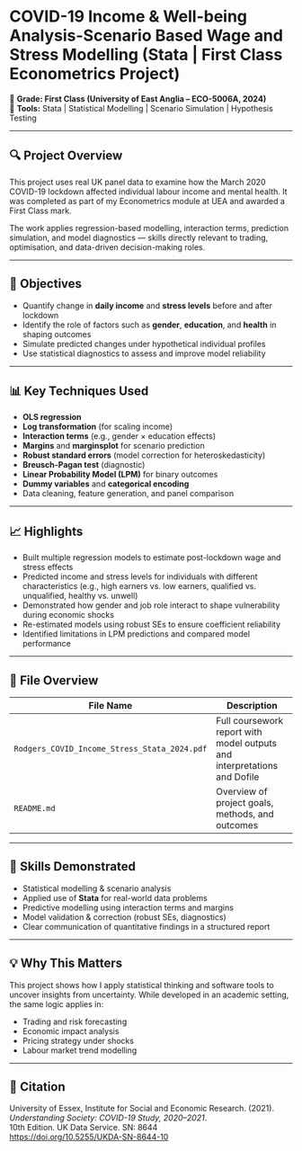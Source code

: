 # COVID-19 Income & Well-being Analysis-Scenario Based Wage and Stress Modelling (Stata | First Class Econometrics Project)

📌 **Grade: First Class (University of East Anglia – ECO-5006A, 2024)**  
📁 **Tools:** Stata | Statistical Modelling | Scenario Simulation | Hypothesis Testing

---

## 🔍 Project Overview

This project uses real UK panel data to examine how the March 2020 COVID-19 lockdown affected individual labour income and mental health. It was completed as part of my Econometrics module at UEA and awarded a First Class mark.

The work applies regression-based modelling, interaction terms, prediction simulation, and model diagnostics — skills directly relevant to trading, optimisation, and data-driven decision-making roles.

---

## 🧠 Objectives

- Quantify change in **daily income** and **stress levels** before and after lockdown  
- Identify the role of factors such as **gender**, **education**, and **health** in shaping outcomes  
- Simulate predicted changes under hypothetical individual profiles  
- Use statistical diagnostics to assess and improve model reliability

---

## 📊 Key Techniques Used

- **OLS regression**  
- **Log transformation** (for scaling income)  
- **Interaction terms** (e.g., gender × education effects)  
- **Margins** and **marginsplot** for scenario prediction  
- **Robust standard errors** (model correction for heteroskedasticity)  
- **Breusch-Pagan test** (diagnostic)  
- **Linear Probability Model (LPM)** for binary outcomes  
- **Dummy variables** and **categorical encoding**  
- Data cleaning, feature generation, and panel comparison

---

## 📈 Highlights

- Built multiple regression models to estimate post-lockdown wage and stress effects  
- Predicted income and stress levels for individuals with different characteristics (e.g., high earners vs. low earners, qualified vs. unqualified, healthy vs. unwell)  
- Demonstrated how gender and job role interact to shape vulnerability during economic shocks  
- Re-estimated models using robust SEs to ensure coefficient reliability  
- Identified limitations in LPM predictions and compared model performance

---

## 📑 File Overview

| File Name | Description |
|----------|-------------|
| `Rodgers_COVID_Income_Stress_Stata_2024.pdf` | Full coursework report with model outputs and interpretations and Dofile |
| `README.md` | Overview of project goals, methods, and outcomes |


---

## 🧰 Skills Demonstrated

- Statistical modelling & scenario analysis  
- Applied use of **Stata** for real-world data problems  
- Predictive modelling using interaction terms and margins  
- Model validation & correction (robust SEs, diagnostics)  
- Clear communication of quantitative findings in a structured report

---

## 💡 Why This Matters

This project shows how I apply statistical thinking and software tools to uncover insights from uncertainty. While developed in an academic setting, the same logic applies in:

- Trading and risk forecasting  
- Economic impact analysis  
- Pricing strategy under shocks  
- Labour market trend modelling

---

## 📎 Citation

University of Essex, Institute for Social and Economic Research. (2021).  
*Understanding Society: COVID-19 Study, 2020–2021*.  
10th Edition. UK Data Service. SN: 8644  
https://doi.org/10.5255/UKDA-SN-8644-10
